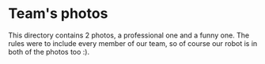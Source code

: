 Team's photos
====

This directory contains 2 photos, a professional one and a funny one. The rules were to include every member of our team, so of course our robot is in both of the photos too :).
